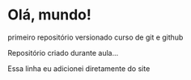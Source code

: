 # Olá, mundo!
 primeiro repositório versionado curso de git e github

Repositório criado durante aula... 

Essa linha eu adicionei diretamente do site
